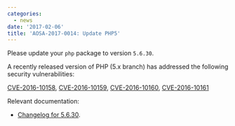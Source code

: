 ```yaml
---
categories:
  - news
date: '2017-02-06'
title: 'AOSA-2017-0014: Update PHP5'
---
```



Please update your `php` package to version `5.6.30`.

A recently released version of PHP (5.x branch) has addressed the following security vulnerabilities:

[CVE-2016-10158](https://cve.mitre.org/cgi-bin/cvename.cgi?name=CVE-2016-10158), [CVE-2016-10159](https://cve.mitre.org/cgi-bin/cvename.cgi?name=CVE-2016-10159), [CVE-2016-10160](https://cve.mitre.org/cgi-bin/cvename.cgi?name=CVE-2016-10160), [CVE-2016-10161](https://cve.mitre.org/cgi-bin/cvename.cgi?name=CVE-2016-10161)

Relevant documentation:

- [Changelog for 5.6.30](http://www.php.net/ChangeLog-5.php#5.6.30).